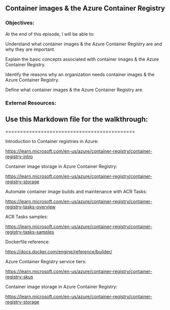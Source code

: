 ## Container images & the Azure Container Registry


### Objectives:

At the end of this episode, I will be able to:

Understand what container images & the Azure Container Registry are and why they are important.

Explain the basic concepts associated with container images & the Azure Container Registry.

Identify the reasons why an organization needs container images & the Azure Container Registry.

Define what container images & the Azure Container Registry are.

### External Resources:

## Use this Markdown file for the walkthrough:



============================================


Introduction to Container registries in Azure:

https://learn.microsoft.com/en-us/azure/container-registry/container-registry-intro


Container image storage in Azure Container Registry:

https://learn.microsoft.com/en-us/azure/container-registry/container-registry-storage


Automate container image builds and maintenance with ACR Tasks:

https://learn.microsoft.com/en-us/azure/container-registry/container-registry-tasks-overview


ACR Tasks samples:

https://learn.microsoft.com/en-us/azure/container-registry/container-registry-tasks-samples


Dockerfile reference:

https://docs.docker.com/engine/reference/builder/


Azure Container Registry service tiers:

https://learn.microsoft.com/en-us/azure/container-registry/container-registry-skus


Container image storage in Azure Container Registry:

https://learn.microsoft.com/en-us/azure/container-registry/container-registry-storage